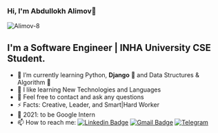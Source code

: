 ### Hi, I'm Abdullokh Alimov👋
<p align="left"> <img src="https://komarev.com/ghpvc/?username=Alimov-8" alt="Alimov-8" /> </p> 

## I'm a Software Engineer | INHA University CSE Student.

- 🔭 I’m currently learning Python, <b>Django</b> 🚀 and Data Structures & Algorithm 🤖
- 🌱 I like learning New Technologies and Languages
- 💬 Feel free to contact and ask any questions
- ⚡ Facts:  Creative, Leader, and Smart|Hard Worker 
- 👣 2021: to be Google Intern
- 📫 How to reach me: 
[![Linkedin Badge](https://img.shields.io/badge/-LinkedIn-blue?style=flat-square&logo=Linkedin&logoColor=white&link=https://www.linkedin.com/in/yako-ism/)](https://www.linkedin.com/in/abdullokh-alimov-03a6701a7) 
[![Gmail Badge](https://img.shields.io/badge/-Gmail-c14438?style=flat-square&logo=Gmail&logoColor=white&link=mailto:Alimov.Abdullokh8@gamil.com)](mailto:Alimov.Abdullokh8@gamil.com) 
[![Telegram](https://img.shields.io/badge/-Telegram-2CA5E0?style=flat-square&logo=telegram&logoColor=white)](https://t.me/Alimov_8)


 
  
 

<!--
**Alimov-8/Alimov-8** is a ✨ _special_ ✨ repository because its `README.md` (this file) appears on your GitHub profile.

Here are some ideas to get you started:

- 🔭 I’m currently working on ...
- 🌱 I’m currently learning ...
- 👯 I’m looking to collaborate with other developers
- 🤔 I’m looking for help with ...
- 💬 Ask me about ...
- 📫 How to reach me: 
- 😄 Pronouns: ...
- ⚡ Fun fact: ...
- 🔮 <img src="https://media.giphy.com/media/WUlplcMpOCEmTGBtBW/giphy.gif" width="35">
-->
